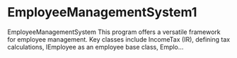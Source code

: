 # EmployeeManagementSystem1
EmployeeManagementSystem This program offers a versatile framework for employee management. Key classes include IncomeTax (IR), defining tax calculations, IEmployee as an employee base class, Emplo…

